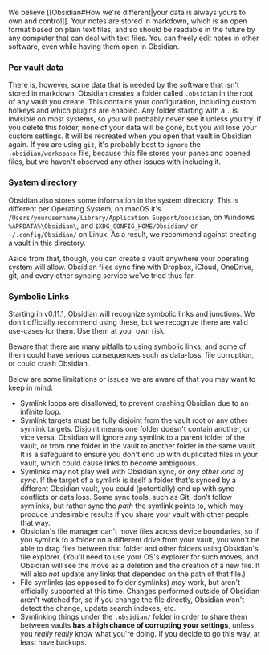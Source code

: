 We believe [[Obsidian#How we're different|your data is always yours to own and control]]. Your notes are stored in markdown, which is an open format based on plain text files, and so should be readable in the future by any computer that can deal with text files. You can freely edit notes in other software, even while having them open in Obsidian.

### Per vault data

There is, however, some data that is needed by the software that isn't stored in markdown. Obsidian creates a folder called `.obsidian` in the root of any vault you create. This contains your configuration, including custom hotkeys and which plugins are enabled. Any folder starting with a `.` is invisible on most systems, so you will probably never see it unless you try. If you delete this folder, none of your data will be gone, but you will lose your custom settings. It will be recreated when you open that vault in Obsidian again. If you are using `git`, it's probably best to `ignore` the `.obsidian/workspace` file, because this file stores your panes and opened files, but we haven't observed any other issues with including it.

### System directory

Obsidian also stores some information in the system directory. This is different per Operating System; on macOS it's `/Users/yourusername/Library/Application Support/obsidian`, on Windows `%APPDATA%\Obsidian\`, and `$XDG_CONFIG_HOME/Obsidian/` or `~/.config/Obsidian/` on Linux. As a result, we recommend against creating a vault in this directory.

Aside from that, though, you can create a vault anywhere your operating system will allow. Obsidian files sync fine with Dropbox, iCloud, OneDrive, git, and every other syncing service we've tried thus far.

### Symbolic Links

Starting in v0.11.1, Obsidian will recognize symbolic links and junctions. We don't officially recommend using these, but we recognize there are valid use-cases for them. Use them at your own risk.

Beware that there are many pitfalls to using symbolic links, and some of them could have serious consequences such as data-loss, file corruption, or could crash Obsidian.

Below are some limitations or issues we are aware of that you may want to keep in mind:

- Symlink loops are disallowed, to prevent crashing Obsidian due to an infinite loop.
- Symlink targets must be fully disjoint from the vault root or any other symlink targets. Disjoint means one folder doesn't contain another, or vice versa. Obsidian will ignore any symlink to a parent folder of the vault, or from one folder in the vault to another folder in the same vault. It is a safeguard to ensure you don't end up with duplicated files in your vault, which could cause links to become ambiguous.
- Symlinks may not play well with Obsidian sync, or _any other kind of sync_. If the target of a symlink is itself a folder that's synced by a different Obsidian vault, you could (potentially) end up with sync conflicts or data loss. Some sync tools, such as Git, don't follow symlinks, but rather sync the _path_ the symlink points to, which may produce undesirable results if you share your vault with other people that way.
- Obsidian's file manager can't move files across device boundaries, so if you symlink to a folder on a different drive from your vault, you won't be able to drag files between that folder and other folders using Obsidian's file explorer. (You'll need to use your OS's explorer for such moves, and Obsidian will see the move as a deletion and the creation of a new file. It will also _not_ update any links that depended on the path of that file.)
- File symlinks (as opposed to folder symlinks) _may_ work, but aren't officially supported at this time. Changes performed outside of Obsidian aren't watched for, so if you change the file directly, Obsidian won't detect the change, update search indexes, etc.
- Symlinking things under the `.obsidian/` folder in order to share them between vaults **has a high chance of corrupting your settings**, unless you _really really_ know what you're doing. If you decide to go this way, at least have backups.
